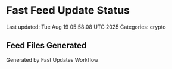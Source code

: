 # Fast Feed Update Status
Last updated: Tue Aug 19 05:58:08 UTC 2025
Categories: crypto

## Feed Files Generated

Generated by Fast Updates Workflow
